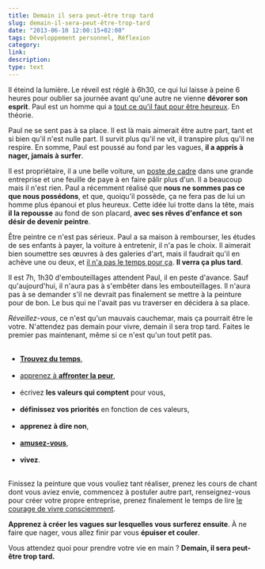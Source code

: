 ```yaml
---
title: Demain il sera peut-être trop tard
slug: demain-il-sera-peut-être-trop-tard
date: "2013-06-10 12:00:15+02:00"
tags: Développement personnel, Réflexion
category: 
link: 
description: 
type: text
---
```


<p></p><p>Il éteind la lumière. Le réveil est réglé à 6h30, ce qui lui laisse à peine 6 heures pour oublier sa journée avant qu'une autre ne vienne <strong>dévorer son esprit</strong>. Paul est un homme qui a <a href="/blog/fr/jai-pourtant-tout-ce-quil-faut-pour-être-heureux/">tout ce qu'il faut pour être heureux</a>. En théorie.</p><p></p>
<!-- TEASER_END -->
<p></p><p>Paul ne se sent pas à sa place. Il est là mais aimerait être autre part, tant et si bien qu'il n'est nulle part. Il survit plus qu'il ne vit, il transpire plus qu'il ne respire. En somme, Paul est poussé au fond par les vagues, <strong>il a appris à nager, jamais à surfer</strong>.</p><p></p>

<p></p><p>Il est propriétaire, il a une belle voiture, un <a href="/pourquoi-et-comment-ne-pas-devenir-cadre/">poste de cadre</a> dans une grande entreprise et une feuille de paye à en faire pâlir plus d'un. Il a beaucoup mais il n'est rien. Paul a récemment réalisé que <strong>nous ne sommes pas ce que nous possédons</strong>, et que, quoiqu'il possède, ça ne fera pas de lui un homme plus épanoui et plus heureux. Cette idée lui trotte dans la tête, mais <strong>il la repousse</strong> au fond de son placard, <strong>avec ses rêves d'enfance et son désir de devenir peintre</strong>.</p><p></p>

<p></p><p>Être peintre ce n'est pas sérieux. Paul a sa maison à rembourser, les études de ses enfants à payer, la voiture à entretenir, il n'a pas le choix. Il aimerait bien soumettre ses œuvres à des galeries d'art, mais il faudrait qu'il en achève une ou deux, et <a href="/jai-pas-le-temps-la-pire-excuse-qui-soit/">il n'a pas le temps pour ça</a>. <strong>Il verra ça plus tard</strong>.</p><p></p>

<p></p><p>Il est 7h, 1h30 d'embouteillages attendent Paul, il en peste d'avance. Sauf qu'aujourd'hui, il n'aura pas à s'embêter dans les embouteillages. Il n'aura pas à se demander s'il ne devrait pas finalement se mettre à la peinture pour de bon. Le bus qui ne l'avait pas vu traverser en décidera à sa place.</p><p></p>

<p></p><p><em>Réveillez-vous</em>, ce n'est qu'un mauvais cauchemar, mais ça pourrait être le votre. N'attendez pas demain pour vivre, demain il sera trop tard. Faites le premier pas maintenant, même si ce n'est qu'un tout petit pas.</p><p></p>

<p></p><ul><br><li><a href="/blog/fr/jai-pas-le-temps-la-pire-excuse-qui-soit/"><strong>Trouvez du temps</strong></a>,</li><br><li><a href="/blog/fr/le-courage-de-vivre-consciemment/">apprenez à <strong>affronter la peur</strong></a>,</li><br><li>écrivez <strong>les valeurs qui comptent</strong> pour vous,</li><br><li><strong>définissez vos priorités</strong> en fonction de ces valeurs,</li><br><li><strong>apprenez à dire non</strong>,</li><br><li><a href="/amusez-vous/"><strong>amusez-vous</strong></a>,</li><br><li><strong>vivez</strong>.</li><br></ul><p></p>

<p></p><p>Finissez la peinture que vous vouliez tant réaliser, prenez les cours de chant dont vous aviez envie, commencez à postuler autre part, renseignez-vous pour créer votre propre entreprise, prenez finalement le temps de lire <a href="/blog/fr/le-courage-de-vivre-consciemment/">le courage de vivre consciemment</a>.</p><p></p>

<p></p><p><strong>Apprenez à créer les vagues sur lesquelles vous surferez ensuite</strong>. À ne faire que nager, vous allez finir par vous <strong>épuiser et couler</strong>.</p><p></p>

<p></p><p>Vous attendez quoi pour prendre votre vie en main ? <strong>Demain, il sera peut-être trop tard.</strong></p><p></p>
